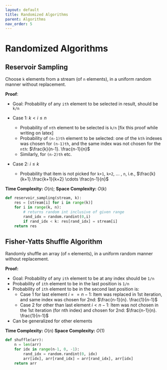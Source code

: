 ```yaml
---
layout: default
title: Randomized Algorithms
parent: Algorithms
nav_order: 5
---
```


# Randomized Algorithms

## Reservoir Sampling

Choose `k` elements from a stream (of `n` elements), in a uniform random manner without replacement.

**Proof**:

- Goal: Probability of any `ith` element to be selected in result, should be `k/n`
- Case 1: $k < i \leq n$
  - Probability of `nth` element to be selected is `k/n`    [fix this proof while writing on latex]
  - Probability of `(n-1)th` element to be selected: one of the `kth` indexes was chosen for `(n-1)th`, and the same index was not chosen for the `nth`: $\frac{k}{n-1}. \frac{n-1}{n}$
  - Similarly, for `(n-2)th` etc.

- Case 2: $i \leq k$
  - Probability that item is not picked for `k+1`, `k+2`, ... , `n`, i.e., $\frac{k}{k+1}.\frac{k+1}{k+2} \cdots \frac{n-1}{n}$

**Time Complexity:** $O(n)$;  **Space Complexity:** $O(k)$

```python
def reservoir_sampling(stream, k):
	res = [stream[i] for i in range(k)]
	for i in range(k, n):
		# returns random int inclusive of given range
		rand_idx = random.randint(0,i)
		if rand_idx < k: res[rand_idx] = stream[i]
	return res
```



## Fisher-Yatts Shuffle Algorithm

Randomly shuffle an array (of `n` elements), in a uniform random manner without replacement.

**Proof:**

- Goal: Probability of any `ith` element to be at any index should be `1/n`
- Probability of `ith` element to be in the last position is `1/n`
- Probability of `ith` element to be in the second last position is:
  - Case 1 for last element $i==n-1$: Item was replaced in 1st iteration, and same index was chosen for 2nd: $\frac{n-1}{n}. \frac{1}{n-1}$
  - Case 2 for other than last element $i<n-1$: Item was not chosen in the 1st iteration (for nth index) and chosen for 2nd: $\frac{n-1}{n}. \frac{1}{n-1}$
- Can be generalized for other elements

**Time Complexity:** $O(n)$  **Space Complexity:** $O(1)$

```python
def shuffle(arr):
	n = len(arr)
	for idx in range(n-1, 0, -1):
		rand_idx = random.randint(0, idx)
		arr[idx], arr[rand_idx] = arr[rand_idx], arr[idx]
	return arr
```